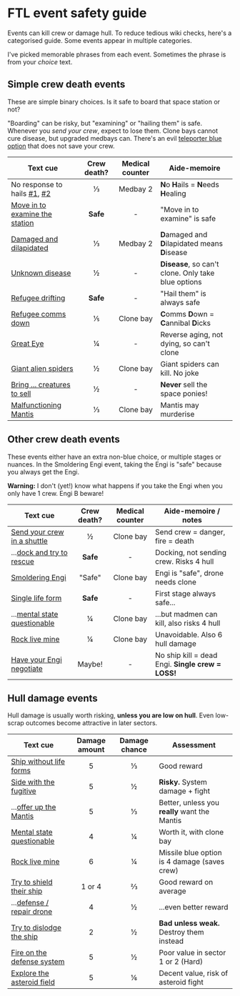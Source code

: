 # FTL event safety guide

Events can kill crew or damage hull. To reduce tedious wiki checks, here's a categorised guide. Some events appear in multiple categories.

I've picked memorable phrases from each event. Sometimes the phrase is from your *choice* text.

## Simple crew death events

These are simple binary choices. Is it safe to board that space station or not?

"Boarding" can be risky, but "examining" or "hailing them" is safe. Whenever you *send your crew*, expect to lose them. Clone bays cannot cure disease, but upgraded medbays can. There's an evil [teleporter blue option](https://ftl.fandom.com/wiki/Small_research_station_with_no_response) that does not save your crew.

| Text cue | Crew death? | Medical counter | Aide-memoire |
|----------|:-----------:|:---------------:|--------------|
| No response to hails [#1](https://ftl.fandom.com/wiki/Small_research_station_with_no_response), [#2](https://ftl.fandom.com/wiki/Merchant%27s_Request) | ⅓ | Medbay 2 | **N**o **H**ails = **N**eeds **H**ealing |
| [Move in to examine the station](https://ftl.fandom.com/wiki/Abandoned_Space_Station) | **Safe**  | - | "Move in to examine" is safe |
| [Damaged and dilapidated](https://ftl.fandom.com/wiki/Damaged_Space_Station) | &#8531; | Medbay 2 | **D**amaged and **D**ilapidated means **D**isease |
| [Unknown disease](https://ftl.fandom.com/wiki/Unknown_Disease_on_Mining_Colony) | &frac12; | - | **Disease**, so can't clone. Only take blue options |
| [Refugee drifting](https://ftl.fandom.com/wiki/Drifting_Refugee_Ship) | **Safe** | - | "Hail them" is always safe |
| [Refugee comms down](https://ftl.fandom.com/wiki/Refugee_Ship_with_Communications_Down) | &#8533; | Clone bay | **C**omms **D**own = **C**annibal **D**icks |
| [Great Eye](https://ftl.fandom.com/wiki/Zoltan_%22Great_Eye%22) | &frac14; | - | Reverse aging, not dying, so can't clone |
| [Giant alien spiders](https://ftl.fandom.com/wiki/Giant_Alien_Spiders) | &frac12; | Clone bay | Giant spiders can kill. No joke |
| [Bring ... creatures to sell](https://ftl.fandom.com/wiki/Intelligent_Lifeform_on_Planet) | &frac12; | - | **Never** sell the space ponies! |
| [Malfunctioning Mantis](https://ftl.fandom.com/wiki/Confused_Mantis) | &#8531; | Clone bay | Mantis may murderise |

## Other crew death events

These events either have an extra non-blue choice, or multiple stages or nuances. In the Smoldering Engi event, taking the Engi is "safe" because you always get the Engi.

**Warning:** I don't (yet!) know what happens if you take the Engi when you only have 1 crew. Engi B beware!

| Text cue | Crew death? | Medical counter | Aide-memoire / notes|
|----------|:-----------:|:---------------:|---------------------|
| [Send your crew in a shuttle](https://ftl.fandom.com/wiki/Fire_on_Small_Research_Station) | &frac12; | Clone bay | Send crew = danger, fire = death |
| ...[dock and try to rescue](https://ftl.fandom.com/wiki/Fire_on_Small_Research_Station) | **Safe** | - | Docking, not sending crew. Risks 4 hull |
| [Smoldering Engi](https://ftl.fandom.com/wiki/Engi_Research_Station) | "Safe" | Clone bay | Engi is "safe", drone needs clone |
| [Single life form](https://ftl.fandom.com/wiki/Single_Life_Form_on_Moon) | **Safe** | - | First stage always safe... |
| ...[mental state questionable](https://ftl.fandom.com/wiki/Single_Life_Form_on_Moon) | &frac14; | Clone bay | ...but madmen can kill, also risks 4 hull |
| [Rock live mine](https://ftl.fandom.com/wiki/Rock_Live_Mine) | &frac14; | Clone bay | Unavoidable. Also 6 hull damage |
| [Have your Engi negotiate](https://ftl.fandom.com/wiki/The_Engi_Virus) | Maybe! | - | No ship kill = dead Engi. **Single crew = LOSS!** |

## Hull damage events

Hull damage is usually worth risking, **unless you are low on hull**. Even low-scrap outcomes become attractive in later sectors.

| Text cue | Damage amount | Damage chance | Assessment |
|----------|:-------------:|:-------------:|------------|
| [Ship without life forms](https://ftl.fandom.com/wiki/Dense_Asteroid_Field_Distress_Call) | 5 | &#8531; | Good reward |
| [Side with the fugitive](https://ftl.fandom.com/wiki/Mantis_Fugitive) | 5 | &frac12;  | **Risky.** System damage + fight |
| ...[offer up the Mantis](https://ftl.fandom.com/wiki/Mantis_Fugitive) | 5 | &#8531; | Better, unless you **really** want the Mantis |
| [Mental state questionable](https://ftl.fandom.com/wiki/Single_Life_Form_on_Moon) | 4 | &frac14; | Worth it, with clone bay |
| [Rock live mine](https://ftl.fandom.com/wiki/Rock_Live_Mine) | 6 | &frac14; | Missile blue option is 4 damage (saves crew) |
| [Try to shield their ship](https://ftl.fandom.com/wiki/Small_Asteroid_Belt_Distress_Beacon) | 1 or 4 | &#8532; | Good reward on average |
| ...[defense / repair drone](https://ftl.fandom.com/wiki/Small_Asteroid_Belt_Distress_Beacon) | 4 | &frac12; | ...even better reward |
| [Try to dislodge the ship](https://ftl.fandom.com/wiki/Crushed_Pirate) | 2 | &frac12; | **Bad unless weak.** Destroy them instead |
| [Fire on the defense system](https://ftl.fandom.com/wiki/Malfunction_Defense_System) | 5 | &frac12; | Poor value in sector 1 or 2 (Hard) |
| [Explore the asteroid field](https://ftl.fandom.com/wiki/Large_asteroid_field) | 5 | &#8537; | Decent value, risk of asteroid fight |
